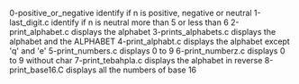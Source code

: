 0-positive_or_negative identify if n is positive, negative or neutral
1-last_digit.c identify if n is neutral more than 5 or less than 6
2-print_alphabet.c displays the alphabet
3-prints_alphabets.c displays the alphabet and the ALPHABET
4-print_alphabt.c displays the alphabet except 'q' and 'e'
5-print_numbers.c displays 0 to 9
6-print_numberz.c displays 0 to 9 without char
7-print_tebahpla.c displays the alphabet in reverse
8-print_base16.C displays all the numbers of base 16
